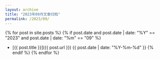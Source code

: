 ```yaml
---
layout: archive
title: "2023年09月文章归档"
permalink: /2023/09/
---
```


{% for post in site.posts %}
  {% if post.date and post.date | date: "%Y" == "2023" and post.date | date: "%m" == "09" %}
- [{{ post.title }}]({{ post.url }}) <span>{{ post.date | date: "%Y-%m-%d" }}</span>
  {% endif %}
{% endfor %}

